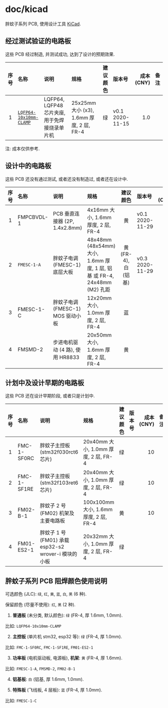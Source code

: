 # doc/kicad
胖蚊子系列 PCB, 使用设计工具 [KiCad](https://kicad-pcb.org/).


## 经过测试验证的电路板

这些 PCB 经过制造, 并测试成功, 达到了设计的预期效果.

| 序号 | 名称 | 说明 | 规格 | 建议颜色 | 版本号 | 成本 (CNY) | 备注 |
| :--: | :-- | :--- | :--- | :-----: | :---- | ---------: | :-- |
| 1 | [`LQFP64-10x10mm-CLAMP`](./lqfp64-10x10mm-clamp) | LQFP64, LQFP48 芯片夹座, 用于免焊接烧录单片机 | 25x25mm 大小 (x3), 1.6mm 厚度, 2 层, FR-4 | 绿 | v0.1 2020-11-15 | 1.0 | |

注: 成本仅供参考.


## 设计中的电路板

这些 PCB 还没有通过测试, 或者还没有制造过, 或者还在设计中.

| 序号 | 名称 | 说明 | 规格 | 建议颜色 | 版本号 | 成本 (CNY) | 备注 |
| :--: | :-- | :--- | :--- | :-----: | :---- | ---------: | :-- |
| 1 | FMPCBVDL-1 | PCB 垂直连接器 (2P, 1.4x2.8mm) | 4x16mm 大小, 1.6mm 厚度, 2 层, FR-4 | 黄 | v0.1 2020-11-29 | 1 | |
| 2 | `FMESC-1-A` | 胖蚊子电调 (FMESC-1) 底层大板 | 48x48mm (48x54mm) 大小, 1.6mm 厚度, 1 层, 铝基 或 FR-4, 24x48mm (M2) 孔距 | 黄 (FR-4), 白 (铝基) | v0.3 2020-11-29 | 18 | |
| 3 | FMESC-1-C | 胖蚊子电调 (FMESC-1) MOS 驱动小板 | 12x20mm 大小, 1.0mm 厚度, 2 层, FR-4 | 蓝 | | 4 | |
| 4 | FMSMD-2 | 步进电机驱动 (4 路), 使用 HR8833 | 20x50mm 大小, 1.6mm 厚度, 2 层, FR-4 | 黄 | | 10 | |


## 计划中及设计早期的电路板

这些 PCB 还在设计早期阶段, 或者只是计划中.

| 序号 | 名称 | 说明 | 规格 | 建议颜色 | 版本号 | 成本 (CNY) | 备注 |
| :--: | :-- | :--- | :--- | :-----: | :---- | ---------: | :-- |
| 1 | FMC-1-SF0RC | 胖蚊子主控板 (stm32f030rct6 芯片) | 20x40mm 大小, 1.0mm 厚度, 2 层, FR-4 | 绿 | | 10 | |
| 2 | FMC-1-SF1RE | 胖蚊子主控板 (stm32f103ret6 芯片) | 20x40mm 大小, 1.0mm 厚度, 2 层, FR-4 | 绿 | | 10 | |
| 3 | FM02-B-1 | 胖蚊子 2 号 (FM02) 机架及主要电路板 | 100x100mm 大小, 1.6mm 厚度, 2 层, FR-4 | 黄 | | 10 | |
| 4 | FM01-ES2-1 | 胖蚊子 1 号 (FM01) 承载 esp32-s2 wrover-i 模块的小板 | 20x32mm 大小, 1.0mm 厚度, 2 层, FR-4 | 绿 | | | |


## 胖蚊子系列 PCB 阻焊颜色使用说明

可选颜色 (JLC): `绿`, `红`, `黄`, `蓝`, `白`, `黑` (6 种).

保留颜色 (尽量不使用): `红`, `黑` (2 种).

1. **普通板** (未分类, 默认颜色): `绿` (FR-4, 厚 1.6mm, 1.0mm).

  比如: `LQFP64-10x10mm-CLAMP`

2. **主控板** (单片机 stm32, esp32 等): `绿` (FR-4, 厚 1.0mm).

  比如: `FMC-1-SF0RC`, `FMC-1-SF1RE`, `FM01-ES2-1`

3. **功率板** (电机驱动板, 电源板), **机架**: `黄` (FR-4, 厚 1.6mm).

  比如: `FMESC-1-A`, `FMSMD-2`, `FM02-B-1`

4. **铝基板**: `白` (铝基, 厚 1.6mm, 1.0mm).

5. **特殊板** (飞线板, 4 层板): `蓝` (FR-4, 厚 1.0mm).

  比如: `FMESC-1-C`
